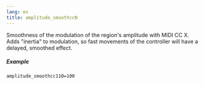 ```yaml
---
lang: en
title: amplitude_smoothccN
---
```

Smoothness of the modulation of the region's amplitude with MIDI CC X.
Adds "inertia" to modulation, so fast movements of the controller will have
a delayed, smoothed effect.

##### Example

```
amplitude_smoothcc110=100
```
